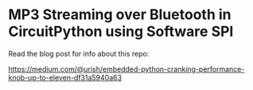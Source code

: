 # MP3 Streaming over Bluetooth in CircuitPython using Software SPI

Read the blog post for info about this repo: 

https://medium.com/@urish/embedded-python-cranking-performance-knob-up-to-eleven-df31a5940a63

